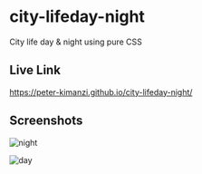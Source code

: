 # city-lifeday-night

City life day &amp; night using pure CSS

## Live Link

https://peter-kimanzi.github.io/city-lifeday-night/


## Screenshots

![night](https://user-images.githubusercontent.com/71552773/208624023-e1ae2910-374e-46c8-8803-348b18417f3c.PNG)

![day](https://user-images.githubusercontent.com/71552773/208624033-aa9341d0-7656-4e62-a2b4-3c5e676480cd.PNG)

